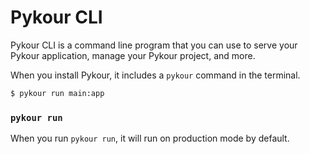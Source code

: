# Pykour CLI

Pykour CLI is a command line program that you can use to serve your Pykour application, manage your Pykour project, and more.

When you install Pykour, it includes a `pykour` command in the terminal.

```bash
$ pykour run main:app
```

### `pykour run`

When you run `pykour run`, it will run on production mode by default.
